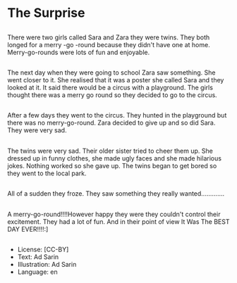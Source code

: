 # The Surprise

##
There were two girls called Sara and Zara they were twins. They both longed for a merry -go -round because they didn't have one at home. Merry-go-rounds were lots of fun and enjoyable.

##
The next day when they were going to school Zara saw something. She went closer to it. She realised that it was a poster she called Sara and they looked at it. It said there would be a circus with a playground. The girls thought there was a merry go round so they decided to go to the circus.

##
After a few days they went to the circus. They hunted in the playground but there was no merry-go-round. Zara decided to give up and so did Sara. They were very sad.

##
The twins were very sad. Their older sister tried to cheer them up. She dressed up in funny clothes, she made ugly faces and she made hilarious jokes. Nothing worked so she gave up. The twins began to get bored so they went to the local park.

##
All of a sudden they froze. They saw something they really wanted.............

##
A merry-go-round!!!!However happy they were they couldn't control their excitement. They had a lot of fun. And in their point of view It Was The BEST DAY EVER!!!!:]

##
* License: [CC-BY]
* Text: Ad Sarin
* Illustration: Ad Sarin
* Language: en
